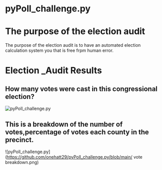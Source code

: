 # pyPoll_challenge.py
# The purpose of the election audit
The purpose of the election audit is to have an automated election calculation system you that is free frpm human error.
# Election _Audit Results
## How many votes were cast in this congressional election?
![pyPoll_challenge.py](https://github.com/onehatt29/pyPoll_challenge.py/blob/main/total_ballots.png?raw=true)

## This is a breakdown of the number of votes,percentage of votes each county in the precinct.
![pyPoll_challenge.py](https://github.com/onehatt29/pyPoll_challenge.py/blob/main/ vote breakdown.png)
